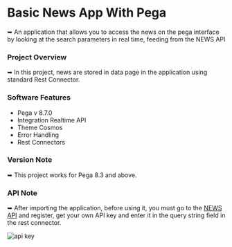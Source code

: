 # Basic News App With Pega

➥ An application that allows you to access the news on the pega interface by looking at the search parameters in real time, feeding from the NEWS API

<h3> Project Overview </h3>
➥ In this project, news are stored in data page in the application using standard Rest Connector.
<h3> Software Features </h3>
<ul>
        <li>Pega v 8.7.0</li>
        <li>Integration Realtime API</li>
        <li>Theme Cosmos</li>
        <li>Error Handling</li>
        <li>Rest Connectors</li>
</ul>

<h3> Version Note </h3>
➥ This project works for Pega 8.3 and above.

<h3> API Note </h3>
➥ After importing the application, before using it, you must go to the <a href="https://newsapi.org/">NEWS API</a> and register, get your own API key and enter it in the query string field in the rest connector.

![api key](https://user-images.githubusercontent.com/58748375/176008125-06c4d84a-bee6-4920-a32c-b4382165cc21.png)
